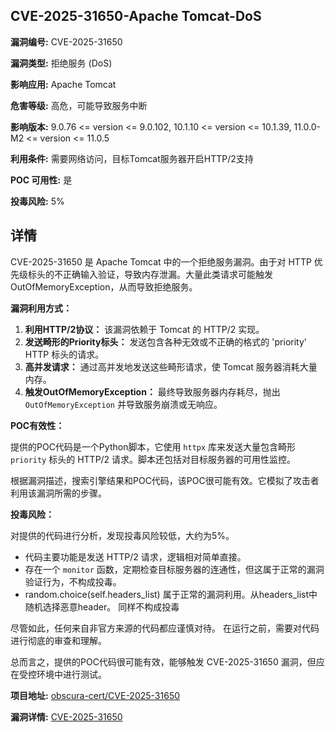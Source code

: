 ## CVE-2025-31650-Apache Tomcat-DoS

**漏洞编号:** CVE-2025-31650

**漏洞类型:** 拒绝服务 (DoS)

**影响应用:** Apache Tomcat

**危害等级:** 高危，可能导致服务中断

**影响版本:** 9.0.76 <= version <= 9.0.102, 10.1.10 <= version <= 10.1.39, 11.0.0-M2 <= version <= 11.0.5

**利用条件:** 需要网络访问，目标Tomcat服务器开启HTTP/2支持

**POC 可用性:** 是

**投毒风险:** 5%

## 详情

CVE-2025-31650 是 Apache Tomcat 中的一个拒绝服务漏洞。由于对 HTTP 优先级标头的不正确输入验证，导致内存泄漏。大量此类请求可能触发 OutOfMemoryException，从而导致拒绝服务。

**漏洞利用方式：**

1.  **利用HTTP/2协议：** 该漏洞依赖于 Tomcat 的 HTTP/2 实现。
2.  **发送畸形的Priority标头：**  发送包含各种无效或不正确的格式的 'priority' HTTP 标头的请求。
3.  **高并发请求：**  通过高并发地发送这些畸形请求，使 Tomcat 服务器消耗大量内存。
4.  **触发OutOfMemoryException：** 最终导致服务器内存耗尽，抛出 `OutOfMemoryException` 并导致服务崩溃或无响应。

**POC有效性：**

提供的POC代码是一个Python脚本，它使用 `httpx` 库来发送大量包含畸形 `priority` 标头的 HTTP/2 请求。脚本还包括对目标服务器的可用性监控。

根据漏洞描述，搜索引擎结果和POC代码，该POC很可能有效。它模拟了攻击者利用该漏洞所需的步骤。

**投毒风险：**

对提供的代码进行分析，发现投毒风险较低，大约为5%。

*   代码主要功能是发送 HTTP/2 请求，逻辑相对简单直接。
*   存在一个 `monitor` 函数，定期检查目标服务器的连通性，但这属于正常的漏洞验证行为，不构成投毒。
*  random.choice(self.headers_list) 属于正常的漏洞利用。从headers_list中随机选择恶意header。 同样不构成投毒

尽管如此，任何来自非官方来源的代码都应谨慎对待。 在运行之前，需要对代码进行彻底的审查和理解。

总而言之，提供的POC代码很可能有效，能够触发 CVE-2025-31650 漏洞，但应在受控环境中进行测试。

**项目地址:** [obscura-cert/CVE-2025-31650](https://github.com/obscura-cert/CVE-2025-31650)

**漏洞详情:** [CVE-2025-31650](https://nvd.nist.gov/vuln/detail/CVE-2025-31650)